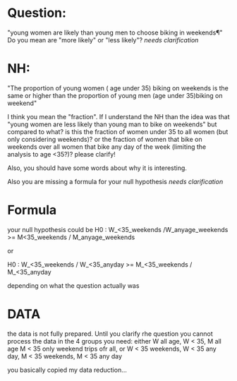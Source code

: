# Question: 

"young women are likely than young men to choose biking in weekends¶"
Do you mean are "more likely" or "less likely"?
_needs clarification_

# NH:
"The proportion of young women ( age under 35) biking on weekends is the same or higher than the proportion of young men (age under 35)biking on weekend"

I think you mean the "fraction". 
If I understand the NH than the idea was that "young women are less likely than young man to bike on weekends" 
but compared to what? is this the fraction of women under 35 to all women (but only considering weekends)? or the fraction of women that bike on weekends over all women that bike any day of the week (limiting the analysis to age <35?)? please clarify!

Also, you should have some words about why it is interesting.

Also you are missing a formula for your null hypothesis
_needs clarification_

# Formula
your null hypothesis could be 
H0 : W_<35_weekends /W_anyage_weekends >= M<35_weekends / M_anyage_weekends

or 

H0 : W_<35_weekends / W_<35_anyday >= M_<35_weekends / M_<35_anyday

depending on what the question actually was

# DATA

the data is not fully prepared. Until you clarify rhe question you cannot process the data in the 4 groups you need:
either W all age, W < 35, M all age M < 35 only weekend trips ofr all, or 
W < 35 weekends, W < 35 any day, M < 35 weekends, M < 35 any day 

you basically copied my data reduction...
